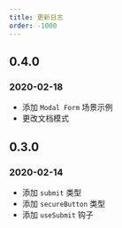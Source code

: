 ```yaml
---
title: 更新日志
order: -1000
---
```


## 0.4.0

### 2020-02-18

- 添加 `Modal Form` 场景示例
- 更改文档模式

## 0.3.0

### 2020-02-14

- 添加 `submit` 类型
- 添加 `secureButton` 类型
- 添加 `useSubmit` 钩子
